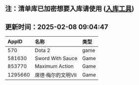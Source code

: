 ## 注：清单库已加密想要入库请使用 ([入库工具](https://github.com/BlankTMing/ManifestAutoUpdate/releases))

## 更新时间：2025-02-08 09:04:47
| AppID | 名称 | 类型  |
| :-------------------- | :----------------------------- | :----------- |
| 570 | Dota 2| game |
| 581630 | Sword With Sauce| Game |
| 853770 | Maximum Action| Game |
| 1295660 | 席德·梅尔的文明VII| Game |
